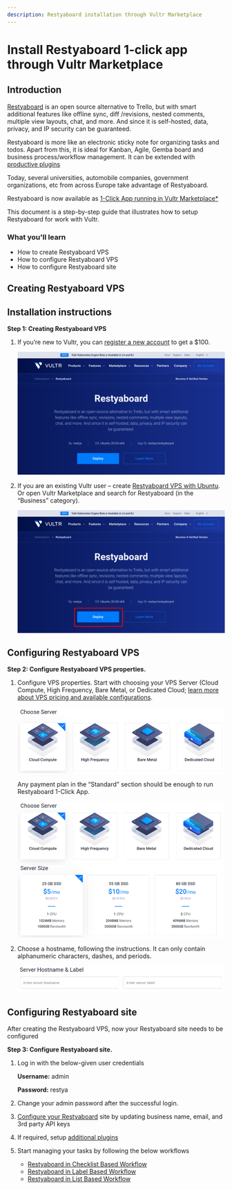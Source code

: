 ```yaml
---
description: Restyaboard installation through Vultr Marketplace
---
```


# Install Restyaboard 1-click app through Vultr Marketplace

## Introduction

[Restyaboard](https://restya.com/board) is an open source alternative to Trello, but with smart additional features like offline sync, diff /revisions, nested comments, multiple view layouts, chat, and more. And since it is self-hosted, data, privacy, and IP security can be guaranteed.

Restyaboard is more like an electronic sticky note for organizing tasks and todos. Apart from this, it is ideal for Kanban, Agile, Gemba board and business process/workflow management. It can be extended with [productive plugins](https://restya.com/board/apps "productive plugins")

Today, several universities, automobile companies, government organizations, etc from across Europe take advantage of Restyaboard.

Restyaboard is now available as [1-Click App running in Vultr Marketplace\*](https://restya.com/board/vultr?v=v1.7.1&s=ubuntu "1-Click App running in Vultr Marketplace*")

This document is a step-by-step guide that illustrates how to setup Restyaboard for work with Vultr.

### What you'll learn

*   How to create Restyaboard VPS
*   How to configure Restyaboard VPS
*   How to configure Restyaboard site

## Creating Restyaboard VPS

Installation instructions
-------------------------

**Step 1: Creating Restyaboard VPS**

1.  If you’re new to Vultr, you can [register a new account](https://restya.com/board/vultr?v=v1.7.1&s=new-vultr-customer) to get a $100.
    
    ![Creating Restyaboard VPS](install-restyaboard-vultr-configure.png)
2.  If you are an existing Vultr user – create [Restyaboard VPS with Ubuntu](https://restya.com/board/vultr?v=v1.7.1&s=ubuntu). Or open Vultr Marketplace and search for Restyaboard (in the “Business” category). 
    
    ![Creating Restyaboard VPS](install-restyaboard-vultr-create.png) 

## Configuring Restyaboard VPS

**Step 2: Configure Restyaboard VPS properties.**

1.  Configure VPS properties. Start with choosing your VPS Server (Cloud Compute, High Frequency, Bare Metal, or Dedicated Cloud; [learn more about VPS pricing and available configurations](https://www.vultr.com/products/cloud-compute/#pricing).
    
    ![Configure VPS properties](install-restyaboard-vultr-server.png)
    
    Any payment plan in the “Standard” section should be enough to run Restyaboard 1-Click App.
    
    ![Configure VPS properties](install-restyaboard-vultr-standard.png)
2.  Choose a hostname, following the instructions. It can only contain alphanumeric characters, dashes, and periods.
    
    ![Configure VPS properties](install-restyaboard-vultr-configure-hostname.png)

## Configuring Restyaboard site

After creating the Restyaboard VPS, now your Restyaboard site needs to be configured

**Step 3: Configure Restyaboard site.**

1.  Log in with the below-given user credentials
    
    **Username:** admin
    
    **Password:** restya
    
2.  Change your admin password after the successful login.
    
3.  [Configure your Restyaboard](https://restya.com/board/docs/restyaboard-site-configuration/) site by updating business name, email, and 3rd party API keys
4.  If required, setup [additional plugins](https://restya.com/board/apps)
5.  Start managing your tasks by following the below workflows
    
    *   [Restyaboard in Checklist Based Workflow](https://restya.com/board/docs/restyaboard-checklist-based-workflow/)
    *   [Restyaboard in Label Based Workflow](https://restya.com/board/docs/restyaboard-label-based-workflow/)
    *   [Restyaboard in List Based Workflow](https://restya.com/board/docs/restyaboard-list-based-workflow/)